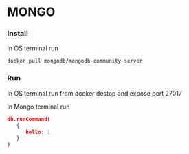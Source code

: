 
# MONGO

### Install

In OS terminal run

```
docker pull mongodb/mongodb-community-server
```

### Run
In OS terminal run from docker destop and expose port 27017

In Mongo terminal run

```json
db.runCommand(
   {
      hello: 1
   }
)
```

